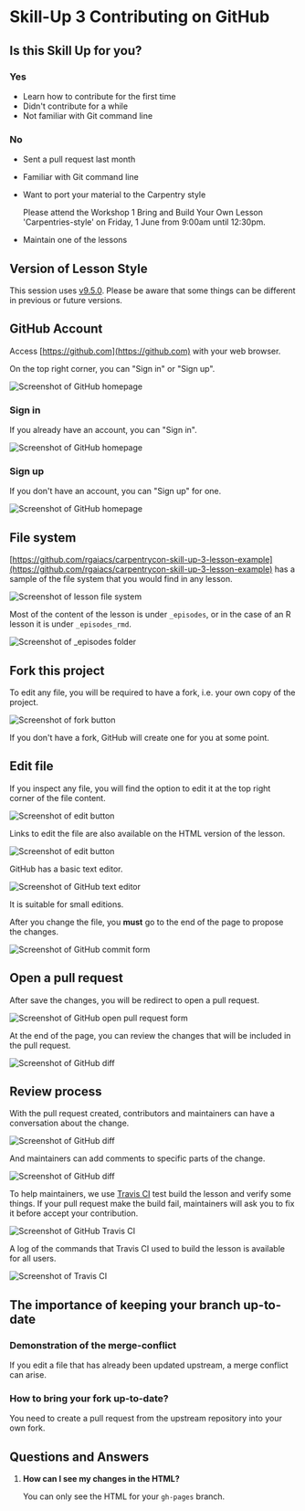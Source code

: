 # Skill-Up 3 Contributing on GitHub

## Is this Skill Up for you?

### Yes

- Learn how to contribute for the first time
- Didn't contribute for a while
- Not familiar with Git command line

### No

- Sent a pull request last month
- Familiar with Git command line
- Want to port your material to the Carpentry style

  Please attend the Workshop 1 Bring and Build Your Own Lesson 'Carpentries-style' on Friday, 1 June from 9:00am until 12:30pm.
- Maintain one of the lessons

## Version of Lesson Style

This session uses [v9.5.0](https://github.com/swcarpentry/styles/releases/tag/v9.5.0).
Please be aware that some things can be different in previous or future versions.

## GitHub Account

Access [https://github.com](https://github.com) with your web browser.

On the top right corner, you can "Sign in" or "Sign up".

![Screenshot of GitHub homepage](img/github.jpg)

### Sign in

If you already have an account, you can "Sign in".

![Screenshot of GitHub homepage](img/github-sign-in.jpg)

### Sign up

If you don't have an account, you can "Sign up" for one.

![Screenshot of GitHub homepage](img/github-sign-up.jpg)

## File system

[https://github.com/rgaiacs/carpentrycon-skill-up-3-lesson-example](https://github.com/rgaiacs/carpentrycon-skill-up-3-lesson-example)
has a sample of the file system that you would find in any lesson.

![Screenshot of lesson file system](img/file-system.jpg)

Most of the content of the lesson is under `_episodes`,
or in the case of an R lesson it is under `_episodes_rmd`.

![Screenshot of _episodes folder](img/file-system-episodes.jpg)

## Fork this project

To edit any file,
you will be required to have a fork,
i.e. your own copy of the project.

![Screenshot of fork button](img/fork.jpg)

If you don't have a fork,
GitHub will create one for you at some point.

## Edit file

If you inspect any file,
you will find the option to edit it
at the top right corner of the file content.

![Screenshot of edit button](img/file.jpg)

Links to edit the file are also available on the HTML version of the lesson.

![Screenshot of edit button](img/file-html.jpg)

GitHub has a basic text editor.

![Screenshot of GitHub text editor](img/github-text-editor.jpg)

It is suitable for small editions.

After you change the file,
you **must** go to the end of the page
to propose the changes.

![Screenshot of GitHub commit form](img/github-commit.jpg)

## Open a pull request

After save the changes,
you will be redirect to open a pull request.

![Screenshot of GitHub open pull request form](img/github-open-pull-request.jpg)

At the end of the page,
you can review the changes that will be included in the pull request.

![Screenshot of GitHub diff](img/github-diff.jpg)

## Review process

With the pull request created,
contributors and maintainers can have a conversation about the change.

![Screenshot of GitHub diff](img/github-pull-request.jpg)

And maintainers can add comments to specific parts of the change.

![Screenshot of GitHub diff](img/github-pull-request-diff.jpg)

To help maintainers,
we use [Travis CI](https://travis-ci.org/) test build the lesson
and verify some things.
If your pull request make the build fail,
maintainers will ask you to fix it before accept your contribution.

![Screenshot of GitHub Travis CI](img/github-pull-request-travis-ci.jpg)

A log of the commands that Travis CI used to build the lesson
is available for all users.

![Screenshot of Travis CI](img/travis-ci-pull-request-fail.jpg)

## The importance of keeping your branch up-to-date

### Demonstration of the merge-conflict

If you edit a file that has already been updated upstream,
a merge conflict can arise.

### How to bring your fork up-to-date?

You need to create a pull request from the upstream repository into your own fork.

## Questions and Answers

1. **How can I see my changes in the HTML?**

   You can only see the HTML for your `gh-pages` branch.
